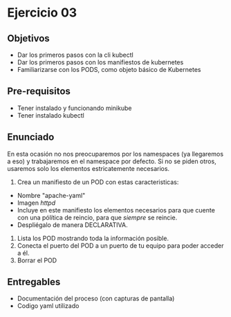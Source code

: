 # Ejercicio 03

## Objetivos 

- Dar los primeros pasos con la cli kubectl
- Dar los primeros pasos con los manifiestos de kubernetes
- Familiarizarse con los PODS, como objeto básico de Kubernetes

## Pre-requisitos

- Tener instalado y funcionando minikube
- Tener instalado kubectl

## Enunciado
En esta ocasión no nos preocuparemos por los namespaces (ya llegaremos a eso) y trabajaremos en el namespace por defecto. Si no se piden otros, usaremos solo los elementos estricatemente necesarios.

1. Crea un manifiesto de un POD con estas caracteristicas:
  - Nombre "apache-yaml"
  - Imagen *httpd* 
  - Incluye en este manifiesto los elementos necesarios para que cuente con una pólítica de reincio, para que *siempre* se reincie.
  - Despliégalo de manera DECLARATIVA.
1. Lista los POD mostrando toda la información posible.
1. Conecta el puerto del POD a un puerto de tu equipo para poder acceder a él.
1. Borrar el POD 



## Entregables

- Documentación del proceso (con capturas de pantalla)
- Codigo yaml utilizado